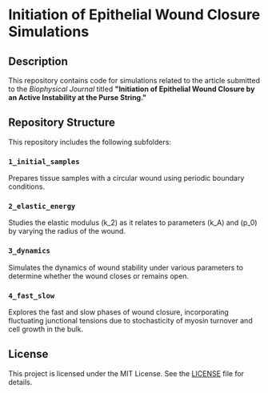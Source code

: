 # Initiation of Epithelial Wound Closure Simulations

## Description
This repository contains code for simulations related to the article submitted to the *Biophysical Journal* titled **"Initiation of Epithelial Wound Closure by an Active Instability at the Purse String."** 

## Repository Structure
This repository includes the following subfolders:

### `1_initial_samples`
Prepares tissue samples with a circular wound using periodic boundary conditions.

### `2_elastic_energy`
Studies the elastic modulus \(k_2\) as it relates to parameters \(k_A\) and \(p_0\) by varying the radius of the wound.

### `3_dynamics`
Simulates the dynamics of wound stability under various parameters to determine whether the wound closes or remains open.

### `4_fast_slow`
Explores the fast and slow phases of wound closure, incorporating fluctuating junctional tensions due to stochasticity of myosin turnover and cell growth in the bulk.

## License
This project is licensed under the MIT License. See the [LICENSE](LICENSE) file for details.